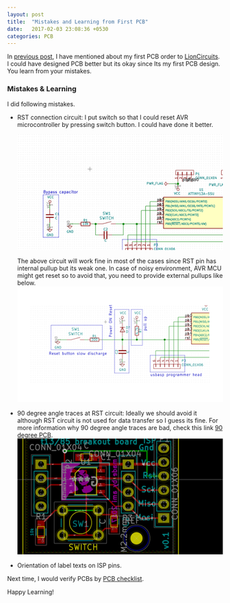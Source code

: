 ```yaml
---
layout: post
title:  "Mistakes and Learning from First PCB"
date:   2017-02-03 23:08:36 +0530
categories: PCB
---
```


In [previous post][pcb-order-link], I have mentioned about my first PCB order to [LionCircuits][lioncircuits-link].
I could have designed PCB better but its okay since Its my first PCB design. 
You learn from your mistakes.

### Mistakes & Learning

I did following mistakes.

-  RST connection circuit: 
   I put switch so that I could reset AVR microcontroller by pressing switch button.
   I could have done it better.

   ![wrong-circuit](/images/rstwrongcircuit.png)

   The above circuit will work fine in most of the cases since RST pin has internal pullup but 
   its weak one.
   In case of noisy environment, AVR MCU might get reset so to avoid that, you need to provide
   external pullups like below.
   ![rst-circuit](/images/rstcorrectcircuit.png)

- 90 degree angle traces at RST circuit: Ideally we should avoid it although RST circuit is 
    not used for data transfer so I guess its fine.
    For more information why 90 degree angle traces are bad, check this link [90 degree PCB][degree-pcb].
    ![trace-wrong](/images/tracewrong.png)
-  Orientation of label texts on ISP pins.

Next time, I would verify PCBs by [PCB checklist][pcbchecklist-link]. 

Happy Learning!

[degree-pcb]: http://electronics.stackexchange.com/questions/226582/pcb-90-degree-angles
[pcb-order-link]: http://amitesh-singh.github.io/pcb/2017/02/02/creating-cheap-circuit-boards.html
[kicad-link]: http://kicad-pcb.org
[lioncircuits-link]: http://lioncircuits.com
[board-link]: https://github.com/amitesh-singh/kicad-pcbs/tree/master/kicad/attiny13aRstbutton
[pcbchecklist-link]: http://grizzlypeak.io/notes/pcb-checklist.html